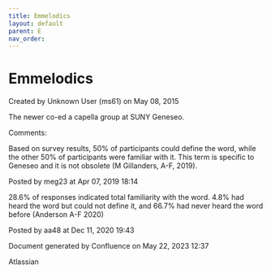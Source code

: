 ```yaml
---
title: Emmelodics
layout: default
parent: E
nav_order:
---
```


# Emmelodics

Created by  Unknown User (ms61) on May 08, 2015

The newer co-ed a capella group at SUNY Geneseo.

Comments:

Based on survey results, 50% of participants could define the word, while the other 50% of participants were familiar with it. This term is specific to Geneseo and it is not obsolete (M Gillanders, A-F, 2019).

Posted by meg23 at Apr 07, 2019 18:14

28.6% of responses indicated total familiarity with the word. 4.8% had heard the word but could not define it, and 66.7% had never heard the word before (Anderson A-F 2020)

Posted by aa48 at Dec 11, 2020 19:43

Document generated by Confluence on May 22, 2023 12:37

Atlassian
